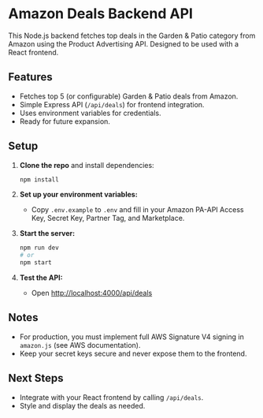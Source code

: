 # Amazon Deals Backend API

This Node.js backend fetches top deals in the Garden & Patio category from Amazon using the Product Advertising API. Designed to be used with a React frontend.

## Features

- Fetches top 5 (or configurable) Garden & Patio deals from Amazon.
- Simple Express API (`/api/deals`) for frontend integration.
- Uses environment variables for credentials.
- Ready for future expansion.

## Setup

1. **Clone the repo** and install dependencies:

   ```bash
   npm install
   ```

2. **Set up your environment variables:**

   - Copy `.env.example` to `.env` and fill in your Amazon PA-API Access Key, Secret Key, Partner Tag, and Marketplace.

3. **Start the server:**

   ```bash
   npm run dev
   # or
   npm start
   ```

4. **Test the API:**

   - Open [http://localhost:4000/api/deals](http://localhost:4000/api/deals)

## Notes

- For production, you must implement full AWS Signature V4 signing in `amazon.js` (see AWS documentation).
- Keep your secret keys secure and never expose them to the frontend.

## Next Steps

- Integrate with your React frontend by calling `/api/deals`.
- Style and display the deals as needed.
